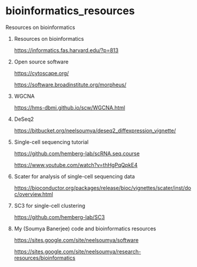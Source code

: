 # bioinformatics_resources
Resources on bioinformatics

1. Resources on bioinformatics

    https://informatics.fas.harvard.edu/?p=813
    
  
2. Open source software

    https://cytoscape.org/
    
    https://software.broadinstitute.org/morpheus/
    
    
3. WGCNA

    https://hms-dbmi.github.io/scw/WGCNA.html
    
    
4. DeSeq2

    https://bitbucket.org/neelsoumya/deseq2_diffexpression_vignette/
  
  
5. Single-cell sequencing tutorial

    https://github.com/hemberg-lab/scRNA.seq.course
    
    https://www.youtube.com/watch?v=thHgPqQpkE4
    
    
6. Scater for analysis of single-cell sequencing data

    https://bioconductor.org/packages/release/bioc/vignettes/scater/inst/doc/overview.html
    

7. SC3 for single-cell clustering

    https://github.com/hemberg-lab/SC3
    
8. My (Soumya Banerjee) code and bioinformatics resources

    https://sites.google.com/site/neelsoumya/software
    
    https://sites.google.com/site/neelsoumya/research-resources/bioinformatics
    
    
